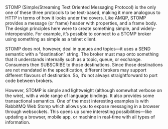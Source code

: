 STOMP (Simple/Streaming Text Oriented Messaging Protocol) is the only one of these three protocols to be text-based, making it more analogous to HTTP in terms of how it looks under the covers. Like AMQP, STOMP provides a message (or frame) header with properties, and a frame body. The design principles here were to create something simple, and widely-interoperable. For example, it’s possible to connect to a STOMP broker using something as simple as a telnet client.

STOMP does not, however, deal in queues and topics—it uses a SEND semantic with a “destination” string. The broker must map onto something that it understands internally such as a topic, queue, or exchange. Consumers then SUBSCRIBE to those destinations. Since those destinations are not mandated in the specification, different brokers may support different flavours of destination. So, it’s not always straightforward to port code between brokers.

However, STOMP is simple and lightweight (although somewhat verbose on the wire), with a wide range of language bindings. It also provides some transactional semantics. One of the most interesting examples is with RabbitMQ Web Stomp which allows you to expose messaging in a browser through websockets. This opens up some interesting possibilities—like updating a browser, mobile app, or machine in real-time with all types of information.